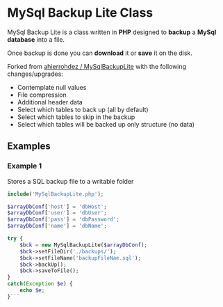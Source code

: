 # MySql Backup Lite Class

MySql Backup Lite is a class written in **PHP** designed to **backup** a **MySql
database** into a file.

Once backup is done you can **download** it or **save** it on the disk.

Forked from [ahierrohdez / MySqlBackupLite](https://github.com/ahierrohdez/MySqlBackupLite) with the following changes/upgrades:

* Contemplate null values
* File compression
* Additional header data
* Select which tables to back up (all by default)
* Select which tables to skip in the backup
* Select which tables will be backed up only structure (no data)

## Examples

### Example 1

Stores a SQL backup file to a writable folder

```php
include('MySqlBackupLite.php');

$arrayDbConf['host'] = 'dbHost';
$arrayDbConf['user'] = 'dbUser';
$arrayDbConf['pass'] = 'dbPassword';
$arrayDbConf['name'] = 'dbName';

try {
    $bck = new MySqlBackupLite($arrayDbConf);
    $bck->setFileDir('./backups/');
    $bck->setFileName('backupFileNae.sql');
    $bck->backUp();
    $bck->saveToFile();
}
catch(Exception $e) {
    echo $e;
}```
